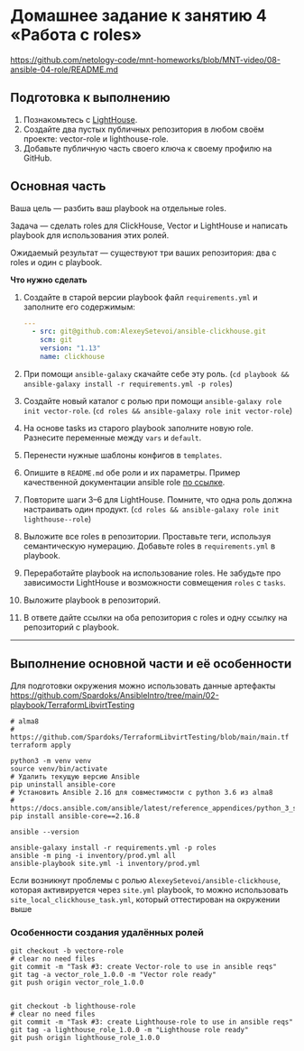 # Домашнее задание к занятию 4 «Работа с roles»

https://github.com/netology-code/mnt-homeworks/blob/MNT-video/08-ansible-04-role/README.md

## Подготовка к выполнению

1. Познакомьтесь с [LightHouse](https://youtu.be/ymlrNlaHzIY?t=929).
2. Создайте два пустых публичных репозитория в любом своём проекте: vector-role и lighthouse-role.
3. Добавьте публичную часть своего ключа к своему профилю на GitHub.

## Основная часть

Ваша цель — разбить ваш playbook на отдельные roles. 

Задача — сделать roles для ClickHouse, Vector и LightHouse и написать playbook для использования этих ролей. 

Ожидаемый результат — существуют три ваших репозитория: два с roles и один с playbook.

**Что нужно сделать**

1. Создайте в старой версии playbook файл `requirements.yml` и заполните его содержимым:

   ```yaml
   ---
     - src: git@github.com:AlexeySetevoi/ansible-clickhouse.git
       scm: git
       version: "1.13"
       name: clickhouse 
   ```

2. При помощи `ansible-galaxy` скачайте себе эту роль. (`cd playbook && ansible-galaxy install -r requirements.yml -p roles`)
3. Создайте новый каталог с ролью при помощи `ansible-galaxy role init vector-role`. (`cd roles && ansible-galaxy role init vector-role`)
4. На основе tasks из старого playbook заполните новую role. Разнесите переменные между `vars` и `default`. 
5. Перенести нужные шаблоны конфигов в `templates`.
6. Опишите в `README.md` обе роли и их параметры. Пример качественной документации ansible role [по ссылке](https://github.com/cloudalchemy/ansible-prometheus).
7. Повторите шаги 3–6 для LightHouse. Помните, что одна роль должна настраивать один продукт. (`cd roles && ansible-galaxy role init lighthouse--role`)
8. Выложите все roles в репозитории. Проставьте теги, используя семантическую нумерацию. Добавьте roles в `requirements.yml` в playbook.
9. Переработайте playbook на использование roles. Не забудьте про зависимости LightHouse и возможности совмещения `roles` с `tasks`.
10. Выложите playbook в репозиторий.
11. В ответе дайте ссылки на оба репозитория с roles и одну ссылку на репозиторий с playbook.

---
## Выполнение основной части и её особенности

Для подготовки окружения можно использовать данные артефакты https://github.com/Spardoks/AnsibleIntro/tree/main/02-playbook/TerraformLibvirtTesting

```
# alma8
# https://github.com/Spardoks/TerraformLibvirtTesting/blob/main/main.tf
terraform apply

python3 -m venv venv
source venv/bin/activate
# Удалить текущую версию Ansible
pip uninstall ansible-core
# Установить Ansible 2.16 для совместимости с python 3.6 из alma8 
# https://docs.ansible.com/ansible/latest/reference_appendices/python_3_support.html
pip install ansible-core==2.16.8

ansible --version

ansible-galaxy install -r requirements.yml -p roles
ansible -m ping -i inventory/prod.yml all
ansible-playbook site.yml -i inventory/prod.yml
```

Если возникнут проблемы с ролью `AlexeySetevoi/ansible-clickhouse`, которая активируется через `site.yml` playbook, то можно использовать `site_local_clickhouse_task.yml`, который оттестирован на окружении выше

### Особенности создания удалённых ролей

```
git checkout -b vectore-role
# clear no need files
git commit -m "Task #3: create Vector-role to use in ansible reqs"
git tag -a vector_role_1.0.0 -m "Vector role ready"
git push origin vector_role_1.0.0


git checkout -b lighthouse-role
# clear no need files
git commit -m "Task #3: create Lighthouse-role to use in ansible reqs"
git tag -a lighthouse_role_1.0.0 -m "Lighthouse role ready"
git push origin lighthouse_role_1.0.0

```